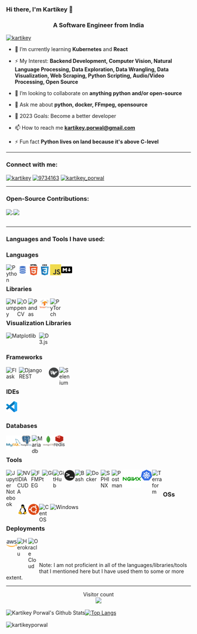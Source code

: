 ### Hi there, I'm Kartikey 👋
<h3 align="center">A Software Engineer from India</h3>

<p align="left"> <a href="https://twitter.com/kartikeyporwal" target="blank"><img src="https://img.shields.io/twitter/follow/kartikeyporwal?logo=twitter&style=for-the-badge" alt="kartikey" /></a> </p>

- 🌱 I’m currently learning **Kubernetes** and **React**

- ⚡ My Interest: **Backend Development, Computer Vision, Natural Language Processing, Data Exploration, Data Wrangling, Data Visualization, Web Scraping, Python Scripting, Audio/Video Processing, Open Source**

- 👯 I’m looking to collaborate on **anything python and/or open-source**

- 💬 Ask me about **python, docker, FFmpeg, opensource**

- 🥅 2023 Goals: Become a better developer

- 📫 How to reach me **kartikey.porwal@gmail.com**

- ⚡ Fun fact **Python lives on land because it's above C-level**

---

<h3 align="left">Connect with me:</h3>
<p align="left">
<a href="https://twitter.com/kartikeyporwal" target="blank"><img align="center" src="https://raw.githubusercontent.com/rahuldkjain/github-profile-readme-generator/master/src/images/icons/Social/twitter.svg" alt="kartikey" height="30" width="40" /></a>
<a href="https://stackoverflow.com/users/9734163/kartikey-porwal" target="blank"><img align="center" src="https://raw.githubusercontent.com/rahuldkjain/github-profile-readme-generator/master/src/images/icons/Social/stack-overflow.svg" alt="9734163" height="30" width="40" /></a>
<a href="https://www.hackerrank.com/kartikey_porwal" target="blank"><img align="center" src="https://raw.githubusercontent.com/rahuldkjain/github-profile-readme-generator/master/src/images/icons/Social/hackerrank.svg" alt="kartikey_porwal" height="30" width="40" /></a>
</p>


---

### Open-Source Contributions:


<a href="https://github.com/nebuly-ai/nebullvm">
  <img align="center" src="https://github-readme-stats.vercel.app/api/pin/?username=nebuly-ai&repo=nebullvm&theme=buefy" />
</a>
<a href="https://github.com/snakers4/silero-models">
  <img align="center" src="https://github-readme-stats.vercel.app/api/pin/?username=snakers4&repo=silero-models&theme=buefy" />
</a>

<br />
<br />


---


### Languages and Tools I have used:

### Languages

[<img align="left" alt="Python" width="30px" src="https://avatars0.githubusercontent.com/u/1525981" />][python]


[<img align="left" alt="SQL" width="30px" src="https://raw.githubusercontent.com/github/explore/80688e429a7d4ef2fca1e82350fe8e3517d3494d/topics/sql/sql.png" />][sql]

[<img align="left" alt="HTML5" width="30px" src="https://raw.githubusercontent.com/github/explore/80688e429a7d4ef2fca1e82350fe8e3517d3494d/topics/html/html.png" />][html5]

[<img align="left" alt="CSS3" width="30px" src="https://raw.githubusercontent.com/github/explore/80688e429a7d4ef2fca1e82350fe8e3517d3494d/topics/css/css.png" />][css]

[<img align="left" alt="JavaScript" width="30px" src="https://raw.githubusercontent.com/github/explore/80688e429a7d4ef2fca1e82350fe8e3517d3494d/topics/javascript/javascript.png" />][javascript]


[<img align="left" alt="Markdown" width="30px" src="https://raw.githubusercontent.com/github/explore/80688e429a7d4ef2fca1e82350fe8e3517d3494d/topics/markdown/markdown.png" />][markdown]




<br />
<br />


### Libraries

[<img align="left" alt="Numpy" width="30px" src="https://numpy.org/images/logo.svg" />][numpy]

[<img align="left" alt="OpenCV" width="30px" src="https://avatars1.githubusercontent.com/u/5009934?" />][opencv]

[<img align="left" alt="Pandas" width="30px" src="https://avatars1.githubusercontent.com/u/21206976?" />][pandas]

[<img align="left" alt="Tensorflow" width="30px" src="https://raw.githubusercontent.com/github/explore/80688e429a7d4ef2fca1e82350fe8e3517d3494d/topics/tensorflow/tensorflow.png" />][tensorflow]


[<img align="left" alt="PyTorch" width="30px" src="https://pytorch.org/assets/images/pytorch-logo.png" />][pytorch]

<br />
<br />


### Visualization Libraries

[<img align="left" alt="Matplotlib" width="90px" src="https://matplotlib.org/_static/logo2_compressed.svg" />][matplotlib]



[<img align="left" alt="D3.js" width="30px" src="https://camo.githubusercontent.com/722a5cc12c7d40231ebeb8ca6facdc8547e2abf7/68747470733a2f2f64336a732e6f72672f6c6f676f2e737667" />][d3js]


<br />
<br />

### Frameworks

[<img align="left" alt="Flask" width="35px" src="https://www.vectorlogo.zone/logos/pocoo_flask/pocoo_flask-icon.svg" />][flask]

[<img align="left" alt="Django REST" width="80px" src="https://www.django-rest-framework.org/img/logo.png" />][django_rest]


[<img align="left" alt="Kivy" width="30px" src="https://raw.githubusercontent.com/kivy/kivy/master/kivy/data/logo/kivy-icon-256.png" />][kivy]

[<img align="left" alt="Selenium" width="30px" src="https://camo.githubusercontent.com/74ed64243ba05754329bc527cd4240ebd1c087a1/68747470733a2f2f73656c656e69756d2e6465762f696d616765732f73656c656e69756d5f6c6f676f5f7371756172655f677265656e2e706e67" />][selenium]

<br />
<br />


### IDEs


[<img align="left" alt="Visual Studio Code" width="30px" src="https://raw.githubusercontent.com/github/explore/80688e429a7d4ef2fca1e82350fe8e3517d3494d/topics/visual-studio-code/visual-studio-code.png" />][vscode]

<br />
<br />

### Databases

[<img align="left" alt="MySQL" width="40px" src="https://raw.githubusercontent.com/devicons/devicon/master/icons/mysql/mysql-original-wordmark.svg" />][mysql]


[<img align="left" alt="Postgresql" width="30px" src="https://raw.githubusercontent.com/devicons/devicon/master/icons/postgresql/postgresql-original-wordmark.svg" />][postgresql]


[<img align="left" alt="Mariadb" width="30px" src="https://www.vectorlogo.zone/logos/mariadb/mariadb-icon.svg" />][mariadb]

[<img align="left" alt="Mongodb" width="30px" src="https://raw.githubusercontent.com/devicons/devicon/master/icons/mongodb/mongodb-original-wordmark.svg" />][mongodb]

[<img align="left" alt="Redis" width="30px" src="https://raw.githubusercontent.com/devicons/devicon/master/icons/redis/redis-original-wordmark.svg" />][redis]



<br />
<br />


### Tools


[<img align="left" alt="Jupyter Notebook" width="30px" src="https://avatars1.githubusercontent.com/u/7388996" />][jupyter]

[<img align="left" alt="NVIDIA CUDA" width="38px" src="https://upload.wikimedia.org/wikipedia/en/b/b9/Nvidia_CUDA_Logo.jpg" />][cuda]

[<img align="left" alt="FFMPEG" width="30px" src="https://avatars2.githubusercontent.com/u/729418?" />][ffmpeg]


[<img align="left" alt="Git" width="30px" src="https://www.vectorlogo.zone/logos/git-scm/git-scm-icon.svg" />][git]

[<img align="left" alt="GitHub" width="30px" src="https://avatars1.githubusercontent.com/u/9919?" />][github]



[<img align="left" alt="Terminal" width="30px" src="https://raw.githubusercontent.com/github/explore/80688e429a7d4ef2fca1e82350fe8e3517d3494d/topics/terminal/terminal.png" />][terminal]

[<img align="left" alt="Bash" width="30px" src="https://www.vectorlogo.zone/logos/gnu_bash/gnu_bash-icon.svg" />][bash]



[<img align="left" alt="Docker" width="40px" src="https://avatars0.githubusercontent.com/u/5429470?" />][docker]


[<img align="left" alt="SPHINX" width="30px" src="https://avatars2.githubusercontent.com/u/31936682?" />][sphinx]



[<img align="left" alt="Postman" width="30px" src="https://www.vectorlogo.zone/logos/getpostman/getpostman-icon.svg" />][postman]


[<img align="left" alt="NGINX" width="50px" src="https://raw.githubusercontent.com/devicons/devicon/master/icons/nginx/nginx-original.svg" />][nginx]
  
[<img align="left" alt="Kubernetes" width="30px" src="https://raw.githubusercontent.com/kubernetes/kubernetes/master/logo/logo.png" />][kubernetes]

[<img align="left" alt="Terraform" width="30px" src="https://assets-global.website-files.com/5f10ed4c0ebf7221fb5661a5/5f2f44a3fe54f0baba461524_terraform-logo.png" />][terraform]


<br />
<br />


### OSs

[<img align="left" alt="Linux" width="30px" src="https://raw.githubusercontent.com/github/explore/80688e429a7d4ef2fca1e82350fe8e3517d3494d/topics/linux/linux.png" />][linux]

[<img align="left" alt="Ubuntu" width="30px" src="https://raw.githubusercontent.com/github/explore/80688e429a7d4ef2fca1e82350fe8e3517d3494d/topics/ubuntu/ubuntu.png" />][ubuntu]

[<img align="left" alt="CentOS" width="30px" src="https://upload.wikimedia.org/wikipedia/commons/6/63/CentOS_color_logo.svg" />][centos]


[<img align="left" alt="Windows" width="90px"  src="https://upload.wikimedia.org/wikipedia/commons/thumb/e/e2/Windows_logo_and_wordmark_-_2021.svg/250px-Windows_logo_and_wordmark_-_2021.svg.png" />][windows]


<br />
<br />


### Deployments

[<img align="left" alt="AWS" width="30px" src="https://raw.githubusercontent.com/devicons/devicon/master/icons/amazonwebservices/amazonwebservices-original-wordmark.svg" />][aws]

[<img align="left" alt="Heroku" width="30px" src="https://www.vectorlogo.zone/logos/heroku/heroku-icon.svg" />][heroku]

[<img align="left" alt="Oracle Cloud" width="30px" src="https://www.oracle.com/a/ocom/img/oracle-social-share-fb.jpg" />][oci]






<br />
<br />
<br />


Note: I am not proficient in all of the languages/libraries/tools that I mentioned here but I have used them to some or more extent.


---

<p align="center"> 
  Visitor count<br>
  <img src="https://profile-counter.glitch.me/kartikeyporwal/count.svg" />
</p>


[<img align="left" alt="Kartikey Porwal's Github Stats" src="https://github-readme-stats.vercel.app/api?username=kartikeyporwal&show_icons=true&hide_border=true&theme=radical" />][github]

[![Top Langs](https://github-readme-stats.vercel.app/api/top-langs/?username=kartikeyporwal&show_icons=true&hide_border=true&theme=radical)](https://github.com/kartikeyporwal)

<p><img align="center" src="http://github-readme-streak-stats.herokuapp.com?user=kartikeyporwal&theme=nightowl&date_format=M%20j%5B%2C%20Y%5D&" alt="kartikeyporwal" /></p>


[github]: https://github.com/kartikeyporwal
[linkedin]: https://www.linkedin.com/in/kartikeyporwal/
[vscode]: https://github.com/microsoft/vscode
[python]: https://www.python.org/
[jupyter]: https://jupyter.org/
[opencv]: https://github.com/opencv/opencv
[ffmpeg]: https://github.com/FFmpeg/FFmpeg
[pandas]: https://github.com/pandas-dev/pandas
[mysql]: https://dev.mysql.com/
[postgresql]: https://www.postgresql.org
[mariadb]: https://mariadb.org/
[mongodb]: https://www.mongodb.com/
[git]: https://github.com/git/git
[svn]: https://github.com/apache/subversion
[github]: https://github.com/
[terminal]: https://github.com/topics/terminal
[bash]: https://www.gnu.org/software/bash/
[tensorflow]: https://github.com/tensorflow/tensorflow
[pytorch]: https://github.com/pytorch/pytorch
[numpy]: https://github.com/numpy/numpy
[d3js]: https://github.com/d3/d3
[matplotlib]: https://github.com/matplotlib/matplotlib
[docker]: https://www.docker.com/
[html5]: https://github.com/topics/html
[javascript]: https://github.com/topics/javascript
[css]: https://github.com/topics/css
[sql]: https://github.com/topics/sql
[linux]: https://github.com/topics/linux
[ubuntu]: https://ubuntu.com/
[centos]: https://www.centos.org/
[windows]: https://www.microsoft.com/en-in/windows
[markdown]: https://github.com/topics/markdown
[flask]: https://github.com/pallets/flask
[selenium]: https://github.com/SeleniumHQ/selenium
[kivy]: https://github.com/kivy/kivy
[excel]: https://www.microsoft.com/en-us/microsoft-365/excel
[powerpoint]: https://www.microsoft.com/en-in/microsoft-365/powerpoint
[docs]: https://docs.google.com/
[cuda]: https://developer.nvidia.com/cuda-zone
[sphinx]: https://www.sphinx-doc.org/en/master/
[django_rest]: https://www.django-rest-framework.org/
[redis]: https://redis.io
[postman]: https://postman.com
[nginx]: https://www.nginx.com
[kubernetes]: https://github.com/kubernetes/kubernetes
[terraform]: https://github.com/hashicorp/terraform
[aws]: https://aws.amazon.com
[heroku]: https://heroku.com
[oci]: https://www.oracle.com/in/cloud/
